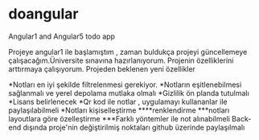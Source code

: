 # doangular
Angular1  and Angular5 todo app

Projeye angular1 ile başlamıştım , zaman buldukça projeyi güncellemeye çalışacağım.Üniversite sınavına hazırlanıyorum.
Projenin özelliklerini arttırmaya çalışıyorum.
Projeden beklenen yeni özellikler

*Notları en iyi şekilde filtrelenmesi gerekiyor.
*Notların eşitlenebilmesi sağlanmalı ve yerel depolama mutlaka olmalı
*Gizlilik ön planda tutulmalı
*Lisans belirlenecek
*Qr kod ile notlar , uygulamayı kullananlar ile paylaşılabilmeli
*Notları kişiselleştirme
****renklendirme
***notları layoutlara göre özelleştirme
***Farklı yöntemler ile not alınabilmeli
Back-end dışında proje'nin değiştirilmiş noktaları github üzerinde paylaşılmalı
